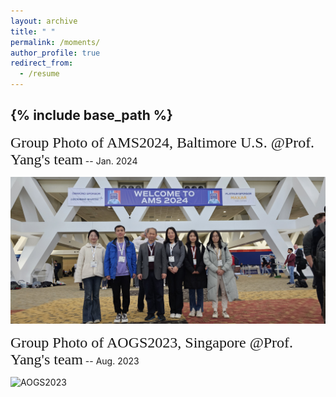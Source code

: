 ```yaml
---
layout: archive
title: " "
permalink: /moments/
author_profile: true
redirect_from:
  - /resume
---
```


{% include base_path %}
---










<font face="HEI" size=5>Group Photo of AMS2024, Baltimore U.S. @Prof. Yang's team</font>   -- Jan. 2024

![AMS2024](/images/ST.jpg) <br>


<font face="HEI" size=5>Group Photo of AOGS2023, Singapore @Prof. Yang's team</font>   -- Aug. 2023

![AOGS2023](/images/mmexport1691238112499.jpg) <br>

